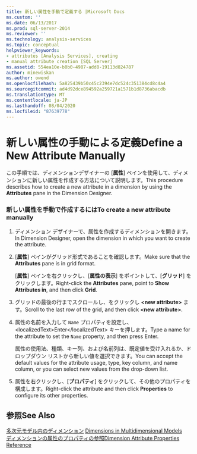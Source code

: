 ```yaml
---
title: 新しい属性を手動で定義する |Microsoft Docs
ms.custom: ''
ms.date: 06/13/2017
ms.prod: sql-server-2014
ms.reviewer: ''
ms.technology: analysis-services
ms.topic: conceptual
helpviewer_keywords:
- attributes [Analysis Services], creating
- manual attribute creation [SQL Server]
ms.assetid: 554ea10e-b0b0-4987-add8-19113d824787
author: minewiskan
ms.author: owend
ms.openlocfilehash: 5a825439b50c45c2394e7dc524c351384cd8c4a4
ms.sourcegitcommit: ad4d92dce894592a259721a1571b1d8736abacdb
ms.translationtype: MT
ms.contentlocale: ja-JP
ms.lasthandoff: 08/04/2020
ms.locfileid: "87639778"
---
```

# <a name="define-a-new-attribute-manually"></a><span data-ttu-id="b5411-102">新しい属性の手動による定義</span><span class="sxs-lookup"><span data-stu-id="b5411-102">Define a New Attribute Manually</span></span>
  <span data-ttu-id="b5411-103">この手順では、ディメンションデザイナーの [**属性**] ペインを使用して、ディメンションに新しい属性を作成する方法について説明します。</span><span class="sxs-lookup"><span data-stu-id="b5411-103">This procedure describes how to create a new attribute in a dimension by using the **Attributes** pane in the Dimension Designer.</span></span>  
  
### <a name="to-create-a-new-attribute-manually"></a><span data-ttu-id="b5411-104">新しい属性を手動で作成するには</span><span class="sxs-lookup"><span data-stu-id="b5411-104">To create a new attribute manually</span></span>  
  
1.  <span data-ttu-id="b5411-105">ディメンション デザイナーで、属性を作成するディメンションを開きます。</span><span class="sxs-lookup"><span data-stu-id="b5411-105">In Dimension Designer, open the dimension in which you want to create the attribute.</span></span>  
  
2.  <span data-ttu-id="b5411-106">[**属性**] ペインがグリッド形式であることを確認します。</span><span class="sxs-lookup"><span data-stu-id="b5411-106">Make sure that the **Attributes** pane is in grid format.</span></span>  
  
     <span data-ttu-id="b5411-107">[**属性**] ペインを右クリックし、[**属性の表示**] をポイントして、[**グリッド**] をクリックします。</span><span class="sxs-lookup"><span data-stu-id="b5411-107">Right-click the **Attributes** pane, point to **Show Attributes in**, and then click **Grid**.</span></span>  
  
3.  <span data-ttu-id="b5411-108">グリッドの最後の行までスクロールし、をクリックし **\<new attribute>** ます。</span><span class="sxs-lookup"><span data-stu-id="b5411-108">Scroll to the last row of the grid, and then click **\<new attribute>**.</span></span>  
  
4.  <span data-ttu-id="b5411-109">属性の名前を入力して `Name` プロパティを設定し、&lt;localizedText&gt;Enter&lt;/localizedText&gt; キーを押します。</span><span class="sxs-lookup"><span data-stu-id="b5411-109">Type a name for the attribute to set the `Name` property, and then press Enter.</span></span>  
  
     <span data-ttu-id="b5411-110">属性の使用法、種類、キー列、および名前列は、既定値を受け入れるか、ドロップダウン リストから新しい値を選択できます。</span><span class="sxs-lookup"><span data-stu-id="b5411-110">You can accept the default values for the attribute usage, type, key column, and name column, or you can select new values from the drop-down list.</span></span>  
  
5.  <span data-ttu-id="b5411-111">属性を右クリックし、[**プロパティ**] をクリックして、その他のプロパティを構成します。</span><span class="sxs-lookup"><span data-stu-id="b5411-111">Right-click the attribute and then click **Properties** to configure its other properties.</span></span>  
  
## <a name="see-also"></a><span data-ttu-id="b5411-112">参照</span><span class="sxs-lookup"><span data-stu-id="b5411-112">See Also</span></span>  
 <span data-ttu-id="b5411-113">[多次元モデル内のディメンション](multidimensional-models/dimensions-in-multidimensional-models.md) </span><span class="sxs-lookup"><span data-stu-id="b5411-113">[Dimensions in Multidimensional Models](multidimensional-models/dimensions-in-multidimensional-models.md) </span></span>  
 [<span data-ttu-id="b5411-114">ディメンションの属性のプロパティの参照</span><span class="sxs-lookup"><span data-stu-id="b5411-114">Dimension Attribute Properties Reference</span></span>](multidimensional-models/dimension-attribute-properties-reference.md)  
  
  

